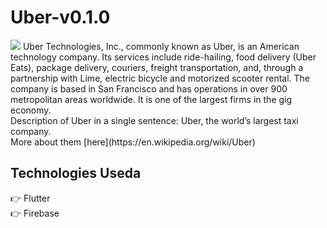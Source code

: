 # Uber-v0.1.0
<img src="https://avatars.githubusercontent.com/u/538264?s=200&v=4" />
Uber Technologies, Inc., commonly known as Uber, is an American technology company. Its services include ride-hailing, food delivery (Uber Eats), package delivery, couriers, freight transportation, and, through a partnership with Lime, electric bicycle and motorized scooter rental. The company is based in San Francisco and has operations in over 900 metropolitan areas worldwide. It is one of the largest firms in the gig economy.
<br>
Description of Uber in a single sentence: Uber, the world’s largest taxi company. <br>
More about them [here](https://en.wikipedia.org/wiki/Uber)

## Technologies Useda
  👉 Flutter <br>
  👉 Firebase
